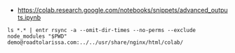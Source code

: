 - https://colab.research.google.com/notebooks/snippets/advanced_outputs.ipynb

````
ls *.* | entr rsync -a --omit-dir-times --no-perms --exclude node_modules "$PWD" demo@roadtolarissa.com:../../usr/share/nginx/html/colab/
````